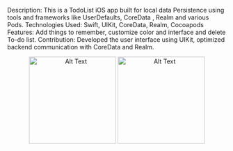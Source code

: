 Description: This is a TodoList iOS app built for local data Persistence using tools and
frameworks like UserDefaults, CoreData , Realm and various Pods. Technologies Used: Swift, UIKit, CoreData, Realm, Cocoapods
Features: Add things to remember, customize color and interface and delete To-do list.
Contribution: Developed the user interface using UIKit, optimized backend communication with CoreData and Realm.



<div style="text-align: center;">
 <img src="https://github.com/user-attachments/assets/2e1364d1-b80b-44b5-ae0d-1d6e97434dd5" alt="Alt Text" width="200"/>
 
 <img src="https://github.com/user-attachments/assets/99bf4bc7-2284-44d7-a973-42e10e39f1f9" alt="Alt Text" width="200"/>
</div>




